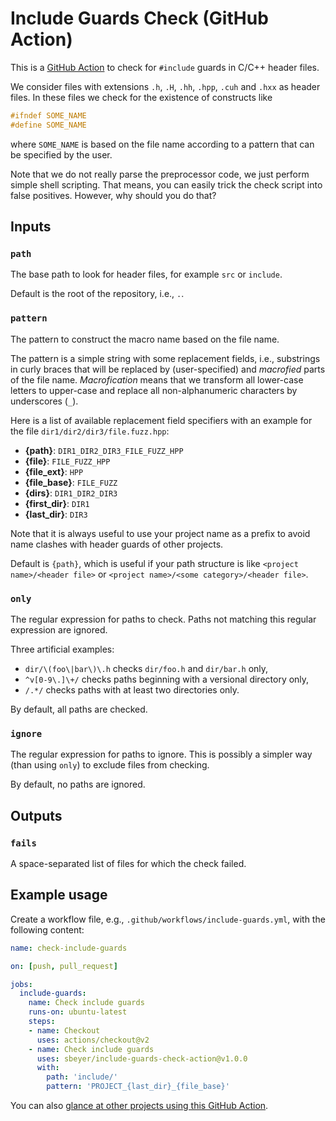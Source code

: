 # Include Guards Check (GitHub Action)

This is a [GitHub Action](//help.github.com/en/actions) to check for
`#include` guards in C/C++ header files.

We consider files with extensions `.h`, `.H`, `.hh`, `.hpp`, `.cuh` and `.hxx`
as header files.
In these files we check for the existence of constructs like
```c
#ifndef SOME_NAME
#define SOME_NAME
```
where `SOME_NAME` is based on the file name according to a pattern
that can be specified by the user.

Note that we do not really parse the preprocessor code, we just perform
simple shell scripting.
That means, you can easily trick the check script into false positives.
However, why should you do that?

## Inputs

### `path`

The base path to look for header files,
for example `src` or `include`.

Default is the root of the repository, i.e., `.`.

### `pattern`

The pattern to construct the macro name based on the file name.

The pattern is a simple string with some replacement fields, i.e.,
substrings in curly braces that will be replaced by (user-specified)
and *macrofied* parts of the file name.
*Macrofication* means that we transform all lower-case letters to
upper-case and replace all non-alphanumeric characters by underscores (`_`).

Here is a list of available replacement field specifiers with an example for
the file `dir1/dir2/dir3/file.fuzz.hpp`:

 * **{path}**: `DIR1_DIR2_DIR3_FILE_FUZZ_HPP`
 * **{file}**: `FILE_FUZZ_HPP`
 * **{file_ext}**: `HPP`
 * **{file_base}**: `FILE_FUZZ`
 * **{dirs}**: `DIR1_DIR2_DIR3`
 * **{first_dir}**: `DIR1`
 * **{last_dir}**: `DIR3`

Note that it is always useful to use your project name as a prefix
to avoid name clashes with header guards of other projects.

Default is `{path}`, which is useful if your path structure is
like `<project name>/<header file>` or
`<project name>/<some category>/<header file>`.

### `only`

The regular expression for paths to check.
Paths not matching this regular expression are ignored.

Three artificial examples:
 * `dir/\(foo\|bar\)\.h` checks `dir/foo.h` and `dir/bar.h` only,
 * `^v[0-9\.]\+/` checks paths beginning with a versional directory only,
 * `/.*/` checks paths with at least two directories only.

By default, all paths are checked.

### `ignore`

The regular expression for paths to ignore.
This is possibly a simpler way (than using `only`) to exclude
files from checking.

By default, no paths are ignored.

## Outputs

### `fails`

A space-separated list of files for which the check failed.

## Example usage

Create a workflow file, e.g., `.github/workflows/include-guards.yml`,
with the following content:
```yml
name: check-include-guards

on: [push, pull_request]

jobs:
  include-guards:
    name: Check include guards
    runs-on: ubuntu-latest
    steps:
    - name: Checkout
      uses: actions/checkout@v2
    - name: Check include guards
      uses: sbeyer/include-guards-check-action@v1.0.0
      with:
        path: 'include/'
        pattern: 'PROJECT_{last_dir}_{file_base}'
```

You can also [glance at other projects using this GitHub Action](//github.com/search?l=YAML&q=include-guards-check-action&type=Code).

